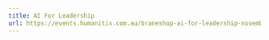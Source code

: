 ```yaml
---
title: AI For Leadership
url: https://events.humanitix.com.au/braneshop-ai-for-leadership-november
---
```

